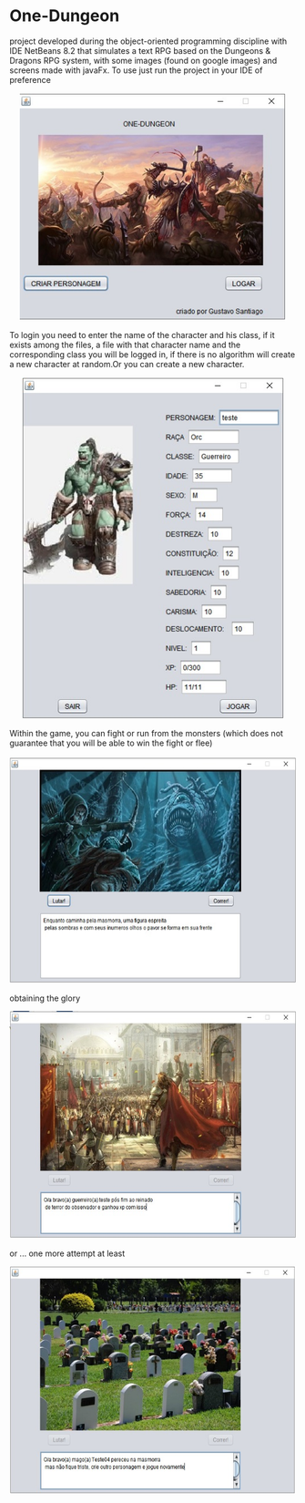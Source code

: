 # One-Dungeon

project developed during the object-oriented programming discipline with IDE NetBeans 8.2 that simulates a text RPG based on the Dungeons & Dragons
RPG system, with some images (found on google images) and screens made with javaFx. To use just run the project in your IDE of preference
<p align="center">
<img height="400" src="./assets/Screenshot01.jpeg">
</p>
To login you need to enter the name of the character and his class, if it exists among the files,
a file with that character name and the corresponding class you will be logged in,
if there is no algorithm will create a new character at random.Or you can create a new character.
<p align="center">
<img height="600" src="./assets/Screenshot02.jpeg">
</p>
Within the game, you can fight or run from the monsters (which does not guarantee that you will be able to win the fight or flee)
<p align="center">
<img height="400" src="./assets/Screenshot03.jpeg">
</p>
obtaining the glory
<p align="center">
<img height="400" src="./assets/Screenshot04.jpeg">
</p>
or ... one more attempt at least
<p align="center">
<img height="400" src="./assets/Screenshot05.jpeg">
</p>
